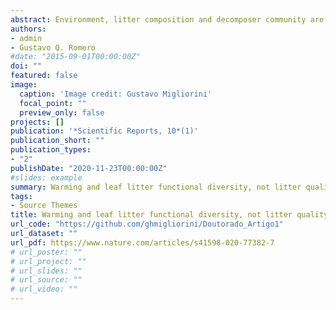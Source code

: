 ```yaml
---
abstract: Environment, litter composition and decomposer community are known to be the main drivers of litter decomposition in aquatic ecosystems. However, it remains unclear whether litter quality or functional diversity prevails under warming conditions. Using tank bromeliad ecosystems, we evaluated the combined effects of warming, litter quality and litter functional diversity on the decomposition process. We also assessed the contribution of macroinvertebrates and microorganisms in explaining litter decomposition patterns using litter bags made with different mesh sizes. Our results showed that litter decomposition was driven by litter functional diversity and was increasingly higher under warming, in both mesh sizes. Decomposition was explained by increasing litter dissimilarities in C and N. Our results highlight the importance of considering different aspects of litter characteristics (e.g., quality and functional diversity) in order to predict the decomposition process in freshwater ecosystems. Considering the joint effect of warming and litter traits aspects allow a more refined understanding of the underlying mechanisms of climate change and biodiversity shifts effects on ecosystem functioning.
authors:
- admin
- Gustavo Q. Romero
#date: "2015-09-01T00:00:00Z"
doi: ""
featured: false
image:
  caption: 'Image credit: Gustavo Migliorini'
  focal_point: ""
  preview_only: false
projects: []
publication: '*Scientific Reports, 10*(1)'
publication_short: ""
publication_types:
- "2"
publishDate: "2020-11-23T00:00:00Z"
#slides: example
summary: Warming and leaf litter functional diversity, not litter quality, drive decomposition in a freshwater ecosystem
tags:
- Source Themes
title: Warming and leaf litter functional diversity, not litter quality, drive decomposition in a freshwater ecosystem
url_code: "https://github.com/ghmigliorini/Doutorado_Artigo1"
url_dataset: ""
url_pdf: https://www.nature.com/articles/s41598-020-77382-7
# url_poster: ""
# url_project: ""
# url_slides: ""
# url_source: ""
# url_video: ""
---
```

